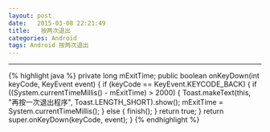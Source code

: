 ```yaml
---
layout: post
date:   2015-03-08 22:21:49
title:   按两次退出
categories: Android
tags: Android 按两次退出
---
```



---

{% highlight java %}
private long mExitTime;
    public boolean onKeyDown(int keyCode, KeyEvent event) {
        if (keyCode == KeyEvent.KEYCODE_BACK) {
            if ((System.currentTimeMillis() - mExitTime) > 2000) {
                Toast.makeText(this, "再按一次退出程序", Toast.LENGTH_SHORT).show();
                mExitTime = System.currentTimeMillis();
            } else {
                finish();
            }
            return true;
        }
        return super.onKeyDown(keyCode, event);
    }
{% endhighlight %}




